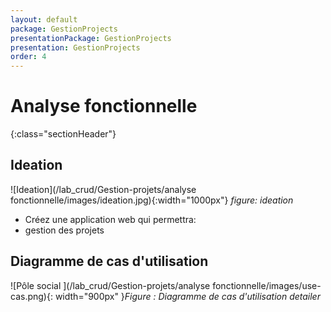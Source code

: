 ```yaml
---
layout: default
package: GestionProjects
presentationPackage: GestionProjects
presentation: GestionProjects
order: 4
---
```

# Analyse fonctionnelle
{:class="sectionHeader"}

<!-- new slide -->

## Ideation

![Ideation](/lab_crud/Gestion-projets/analyse fonctionnelle/images/ideation.jpg){:width="1000px"}
*figure: ideation*

<!-- note -->
- Créez une application web qui permettra:
-  gestion des projets 
  

<!-- new slide -->
## Diagramme de cas d'utilisation 

![Pôle social ](/lab_crud/Gestion-projets/analyse fonctionnelle/images/use-cas.png){: width="900px" }*Figure : Diagramme de cas d'utilisation detailer*


<!-- new slide -->